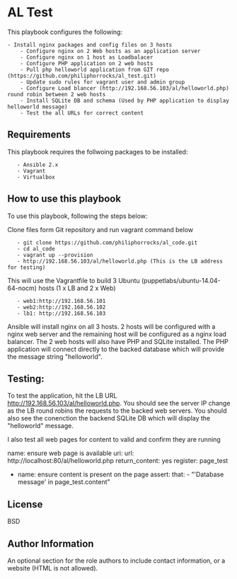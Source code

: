 AL Test
=========

This playbook configures the following:

	- Install nginx packages and config files on 3 hosts
        - Configure nginx on 2 Web hosts as an application server
        - Configure nginx on 1 host as Loadbalacer
        - Configure PHP application on 2 web hosts
        - Pull php helloworld application from GIT repo (https://github.com/philiphorrocks/al_test.git)
        - Update sudo rules for vagrant user and admin group
        - Configure Load blancer (http://192.168.56.103/al/helloworld.php)  round robin between 2 web hosts 
        - Install SQLite DB and schema (Used by PHP application to display helloworld message)
        - Test the all URLs for correct content

Requirements
-------------

This playbook requires the follwoing packages to be installed:

       - Ansible 2.x
       - Vagrant
       - Virtualbox


How to use this playbook
------------------------
    
To use this playbook, following the steps below:

Clone files form Git repository and run vagrant command below

       - git clone https://github.com/philiphorrocks/al_code.git
       - cd al_code
       - vagrant up --provision 
       - http://192.168.56.103/al/helloworld.php (This is the LB address for testing)

This will use the Vagrantfile to build 3 Ubuntu (puppetlabs/ubuntu-14.04-64-nocm) hosts (1 x LB and 2 x Web)

       - web1:http://192.168.56.101 
       - web2:http://192.168.56.102
       - lb1: http://192.168.56.103


Ansible will install nginx on all 3 hosts. 2 hosts will be configured with a nginx web server and the remaining host will be configured as a nginx load balancer. The 2 web hosts will also have PHP and SQLite installed. The PHP application will connect directly to the backed database which will provide the message string "helloworld". 


Testing:
--------

To test the application, hit the LB URL http://192.168.56.103/al/helloworld.php. You should see the server IP change as the LB round robins the requests to the backed web servers. You should also see the conenction the backend SQLite DB which will display the "helloworld" message.  

I also test all web pages for content to valid and confirm they are running

 name: ensure web page is available 
  uri:
    url: http://localhost:80/al/helloworld.php
    return_content: yes
  register: page_test 

- name: ensure content is present on the page 
  assert:
    that:
      - "'Database message' in page_test.content"



License
-------

BSD

Author Information
------------------

An optional section for the role authors to include contact information, or a website (HTML is not allowed).
